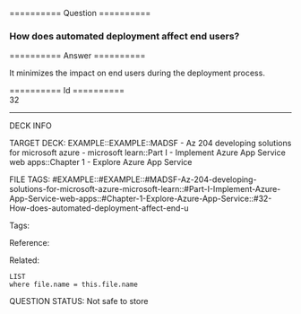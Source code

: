 ========== Question ==========  

### How does automated deployment affect end users?  

========== Answer ==========  

It minimizes the impact on end users during the deployment process.

========== Id ==========  
32

---

DECK INFO

TARGET DECK: EXAMPLE::EXAMPLE::MADSF - Az 204 developing solutions for microsoft azure - microsoft learn::Part I - Implement Azure App Service web apps::Chapter 1 - Explore Azure App Service

FILE TAGS: #EXAMPLE::#EXAMPLE::#MADSF-Az-204-developing-solutions-for-microsoft-azure-microsoft-learn::#Part-I-Implement-Azure-App-Service-web-apps::#Chapter-1-Explore-Azure-App-Service::#32-How-does-automated-deployment-affect-end-u

Tags:

Reference:

Related:

```dataview
LIST
where file.name = this.file.name
```

QUESTION STATUS: Not safe to store
